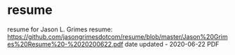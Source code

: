 # resume
resume for Jason L. Grimes
resume: https://github.com/jasongrimesdotcom/resume/blob/master/Jason%20Grimes%20Resume%20-%2020200622.pdf
date updated - 2020-06-22
PDF
